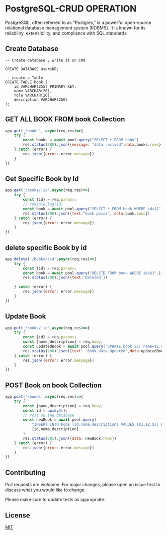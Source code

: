 # PostgreSQL-CRUD OPERATION
PostgreSQL, often referred to as "Postgres," is a powerful open-source relational database management system (RDBMS). It is known for its reliability, extensibility, and compliance with SQL standards


## Create Database 
```mysql
-- Create database ; write it on CMd

CREATE DATABASE usersDB;

-- create a Table
CREATE TABLE book (
    id VARCHAR(255) PRIMARY KEY,
    name VARCHAR(20),
    role VARCHAR(20),
    description VARCHAR(250)
);

```

## GET ALL BOOK FROM book Collection

```javascript
app.get('/books', async(req,res)=>{
    try {
        const books = await pool.query("SELECT * FROM book")
        res.status(200).json({message: "data recived",data:books.rows})
    } catch (error) {
        res.json({error: error.message})
    }
})
```
## Get Specific Book by Id
```javascript
app.get('/books/:id',async(req,res)=>{
    try {
        const {id} = req.params;
        // console.log(id)
        const book = await pool.query("SELECT * FROM book WHERE id=$1",[id])
        res.status(200).json({text:"book paisi", data:book.rows})
    } catch (error) {
        res.json({error: error.message})
    }
})

```
## delete specific Book by id
```javascript
app.delete('/books/:id',async(req,res)=>{
    try {
        const {id} = req.params;
        const book = await pool.query("DELETE FROM book WHERE id=$1",[id])
        res.status(200).json({text:'Deleted'})
        
    } catch (error) {
        res.json({error: error.message})
    }
})
```
## Update Book 
```javascript
app.put('/books/:id',async(req,res)=>{
    try {
        const {id} = req.params;
        const {name,description} = req.body;
        const updatedBook = await pool.query("UPDATE book SET name=$1,description=$2 WHERE id=$3 RETURNING *",[name,description,id])
        res.status(200).json({text: 'Book data Updated',data:updatedBook.rows})
    } catch (error) {
        res.json({error: error.message})
    }
})
```
## POST Book on book Collection
```javascript
app.post('/books',async(req,res)=>{
    try {
        const {name,description} = req.body;
        const id = uuidv4();
        // Post on the database 
        const newBook = await pool.query(
            "INSERT INTO book (id,name,description) VALUES ($1,$2,$3) RETURNING *",
            [id,name,description]
        )
        res.status(201).json({data: newBook.rows})
    } catch (error) {
        res.json({error: error.message})
    }
})
```

## Contributing

Pull requests are welcome. For major changes, please open an issue first
to discuss what you would like to change.

Please make sure to update tests as appropriate.

## License

[MIT](https://choosealicense.com/licenses/mit/)





